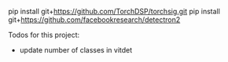 pip install git+https://github.com/TorchDSP/torchsig.git
pip install git+https://github.com/facebookresearch/detectron2

Todos for this project:

- update number of classes in vitdet
